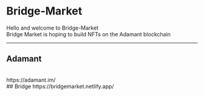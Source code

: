 # Bridge-Market
Hello and welcome to Bridge-Market<br>
Bridge Market is hoping to build NFTs on the Adamant blockchain
<hr>

## Adamant
<br>
https://adamant.im/
<br>
## Bridge
https://bridgemarket.netlify.app/
